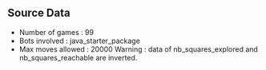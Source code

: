 ## Source Data
* Number of games : 99
* Bots involved : java_starter_package
* Max moves allowed : 20000
Warning : data of nb_squares_explored and nb_squares_reachable are inverted.